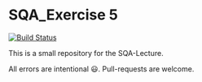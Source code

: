 # SQA_Exercise 5

[![Build Status](https://travis-ci.org/stefankoegel/SQA_Exercises.svg?branch=master)](https://travis-ci.org/stefankoegel/SQA_Exercises)

This is a small repository for the SQA-Lecture.

All errors are intentional :smiley:.
Pull-requests are welcome.
